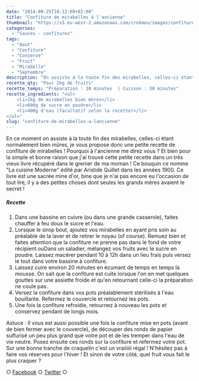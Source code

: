 ```yaml
---
date: "2014-09-25T18:12:00+02:00"
title: "Confiture de mirabelles à l'ancienne"
thumbnail: "https://s3.eu-west-2.amazonaws.com/crokmou/images/confiture-mirabelle-recette-crokmou-blog-culinaire.jpg"
categories:
  - "Sauces - confitures"
tags:
  - "Aout"
  - "Confiture"
  - "Conserve"
  - "Fruit"
  - "Mirabelle"
  - "Septembre"
description: "On assiste à la toute fin des mirabelles, celles-ci étant normalement bien mûres, je vous propose donc une petite recette de confiture de mirabelles !"
recette_qty: "Pour 1kg de fruits"
recette_temps: "Préparation : 10 minutes  | Cuisson : 30 minutes"
recette_ingredients: "<ul>
	<li>1kg de mirabelles bien mûres</li>
	<li>600g de sucre en poudre</li>
	<li>400g d'eau (facultatif selon la recette)</li>
</ul>"
slug: "confiture-de-mirabelles-a-lancienne"
---
```


En ce moment on assiste à la toute fin des mirabelles, celles-ci étant normalement bien mûres, je vous propose donc une petite recette de confiture de mirabelles ! Pourquoi à l'ancienne me direz vous ? Et bien pour la simple et bonne raison que j'ai trouvé cette petite recette dans un très vieux livre récupéré dans le grenier de ma moman ! Ce bouquin ce nomme "La cuisine Moderne" édité par Aristide Quillet dans les années 1900. Ce livre est une sacrée mine d'or, bine que je n'ai pas encore eu l'occasion de tout lire, il y a des petites choses dont seules les grands mères avaient le secret !

##### Recette

1.  Dans une bassine en cuivre (ou dans une grande casserole), faites chauffer à feu doux le sucre et l'eau.
2.  Lorsque le sirop bout, ajoutez vos mirabelles en ayant pris soin au préalable de la laver et de retirer le noyau (of course). Remuez bien et faites attention que la confiture ne prenne pas dans le fond de votre récipient.ouDans un saladier, mélangez vos fruits avec le sucre en poudre. Laissez macérer pendant 10 à 12h dans un lieu frais puis versez le tout dans votre bassine à confiture.
3.  Laissez cuire environ 20 minutes en écumant de temps en temps la mousse. On sait que la confiture est cuite lorsque l'on en met quelques gouttes sur une assiette froide et qu'en retournant celle-ci la préparation ne coule pas.
4.  Versez la confiture dans vos pots préalablement stérilisés à l'eau bouillante. Refermez le couvercle et retournez les pots.
5.  Une fois la confiture refroidie, retournez à nouveau les pots et conservez pendant de longs mois.

Astuce : Il vous est aussi possible une fois la confiture mise en pots (avant de bien fermer avec le couvercle), de découper des ronds de papier sulfurisé un peu plus grand que votre pot et de les tremper dans l'eau de vie neutre. Posez ensuite ces ronds sur la confiture et refermez votre pot. Sur une bonne tranche de craquelin c'est un vraiiiiii régal ! N'hésitez pas à faire vos réserves pour l'hiver ! Et sinon de votre côté, quel fruit vous fait le plus craquer ?

○ [Facebook](https://www.facebook.com/crokmou.blog) ○ [Twitter](https://twitter.com/Crokmou) ○
